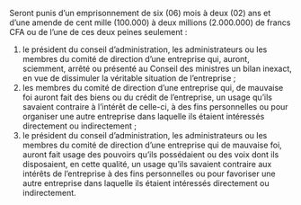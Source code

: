 Seront punis d’un emprisonnement de six (06) mois à deux (02) ans et d’une amende de cent mille (100.000) à deux millions (2.000.000) de francs CFA ou de l’une de ces deux peines seulement :
1. le président du conseil d’administration, les administrateurs ou les membres du comité de direction d’une entreprise qui, auront, sciemment, arrêté ou présenté au Conseil des ministres un bilan inexact, en vue de dissimuler la véritable situation de l’entreprise ;
2. les membres du comité de direction d’une entreprise qui, de mauvaise foi auront fait des biens ou du crédit de l’entreprise, un usage qu’ils savaient contraire à l’intérêt de celle-ci, à des fins personnelles ou pour organiser une autre entreprise dans laquelle ils étaient intéressés directement ou indirectement ;
3. le président du conseil d’administration, les administrateurs ou les membres du comité de direction d’une entreprise qui de mauvaise foi, auront fait usage des pouvoirs qu’ils possédaient ou des voix dont ils disposaient, en cette qualité, un usage qu’ils savaient contraire aux intérêts de l’entreprise à des fins personnelles ou pour favoriser une autre entreprise dans laquelle ils étaient intéressés directement ou indirectement.